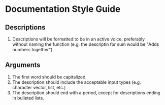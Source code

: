 # Documentation Style Guide

## Descriptions
1. Descriptions will be formatted to be in an active voice, preferably without naming the function (e.g. the descriptin for sum would be "Adds numbers together")


## Arguments
1. The first word should be capitalized.
2. The description should include the acceptable input types (e.g. character vector, list, etc.)
3. The description should end with a period, except for descriptions ending in bulleted lists.
